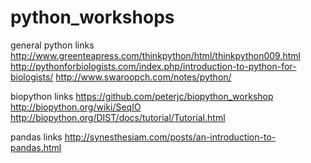 # python_workshops

general python links
http://www.greenteapress.com/thinkpython/html/thinkpython009.html
http://pythonforbiologists.com/index.php/introduction-to-python-for-biologists/
http://www.swaroopch.com/notes/python/

biopython links
https://github.com/peterjc/biopython_workshop
http://biopython.org/wiki/SeqIO
http://biopython.org/DIST/docs/tutorial/Tutorial.html

pandas links
http://synesthesiam.com/posts/an-introduction-to-pandas.html
